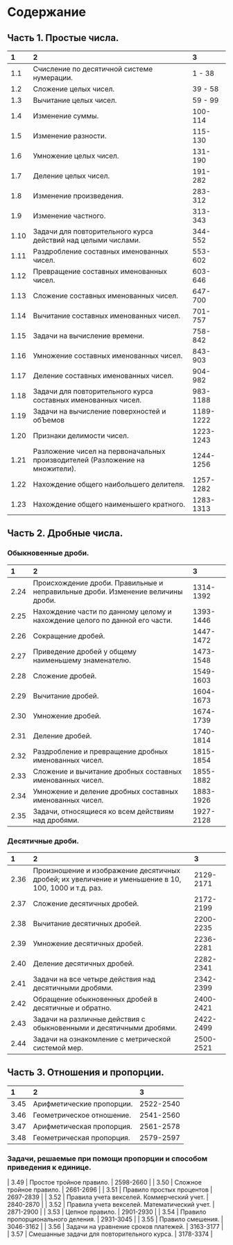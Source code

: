 # Содержание

## Часть 1. Простые числа.

|1   |2   |3   |
|:------|:-----|:-----|
| 1.1 | Счисление по десятичной системе нумерации. | 1 - 38 |
| 1.2 | Сложение целых чисел. | 39 - 58 |
| 1.3 | Вычитание целых чисел. | 59 - 99 |
| 1.4 | Изменение суммы. | 100-114 |
| 1.5 | Изменение разности. | 115-130 |
| 1.6 | Умножение целых чисел. | 131-190 |
| 1.7 | Деление целых чисел. | 191-282 |
| 1.8 | Изменение произведения. | 283-312 |
| 1.9 | Изменение частного. | 313-343 |
| 1.10 | Задачи для повторительного курса действий над целыми числами. | 344-552 |
| 1.11 | Раздробление составных именованных чисел. | 553-602 |
| 1.12 | Превращение составных именованных чисел. | 603-646 |
| 1.13 | Сложение составных именованных чисел. | 647-700 |
| 1.14 | Вычитание составных именованных чисел. | 701-757 |
| 1.15 | Задачи на вычисление времени. | 758-842 |
| 1.16 | Умножение составных именованных чисел. | 843-903 |
| 1.17 | Деление составных именованных чисел. | 904-982 |
| 1.18 | Задачи для повторительного курса составных именованных чисел. | 983-1188 |
| 1.19 | Задачи на вычисление поверхностей и обЪемов | 1189-1222 |
| 1.20 | Признаки делимости чисел. | 1223-1243 |
| 1.21 | Разложение чисел на первоначальных производителей (Разложение на множители). | 1244-1256 |
| 1.22 | Нахождение общего наибольшего делителя. | 1257-1282 |
| 1.23 | Нахождение общего наименьшего кратного. | 1283-1313 |

## Часть 2. Дробные числа.

### Обыкновенные дроби.

|1   |2   |3   |
|:------|:-----|:-----|
| 2.24 | Происхождение дроби. Правильные и неправильные дроби. Изменение величины дроби. | 1314-1392 |
| 2.25 | Нахождение части по данному целому и нахождение целого по данной его части. | 1393-1446 |
| 2.26 | Сокращение дробей. | 1447-1472 |
| 2.27 | Приведение дробей у общему наименьшему знаменателю. | 1473-1548 |
| 2.28 | Сложение дробей. | 1549-1603 |
| 2.29 | Вычитание дробей. | 1604-1673 |
| 2.30 | Умножение дробей. | 1674-1739 |
| 2.31 | Деление дробей. | 1740-1814 |
| 2.32 | Раздробление и превращение дробных именованных чисел. | 1815-1854 |
| 2.33 | Сложение и вычитание дробных составных именованных чисел. | 1855-1882 |
| 2.34 | Умножение и деление дробных составных именованных чисел. | 1883-1926 |
| 2.35 | Задачи, относящиеся ко всем действиям над дробями. | 1927-2128 |

### Десятичные дроби.

|1   |2   |3   |
|:------|:-----|:-----|
| 2.36 | Произношение и изображение десятичных дробей; их увеличение и уменьшение в 10, 100, 1000 и т.д. раз. | 2129-2171 |
| 2.37 | Сложение десятичных дробей. | 2172-2199 |
| 2.38 | Вычитание десятичных дробей. | 2200-2235 |
| 2.39 | Умножение десятичных дробей. | 2236-2281 |
| 2.40 | Деление десятичных дробей. | 2282-2341 |
| 2.41 | Задачи на все четыре действия над десятичными дробями. | 2342-2399 |
| 2.42 | Обращение обыкновенных дробей в десятичные и обратно. | 2400-2421 |
| 2.43 | Задачи на различные действия с обыкновенными и десятичными дробями. | 2422-2499 |
| 2.44 | Задачи на ознакомление с метрической системой мер. | 2500-2521 |

## Часть 3. Отношения и пропорции.

|1   |2   |3   |
|:------|:-----|:-----|
| 3.45 | Арифметические пропорции. | 2522-2540 |
| 3.46 | Геометрическое отношение. | 2541-2560 |
| 3.47 | Арифметическая пропорция. | 2561-2578 |
| 3.48 | Геометрическая пропорция. | 2579-2597 |

### Задачи, решаемые при помощи пропорции и способом приведения к единице.

| 3.49 | Простое тройное правило. | 2598-2660 |
| 3.50 | Сложное тройное правило. | 2661-2696 |
| 3.51 | Правило простых процентов | 2697-2839 |
| 3.52 | Правила учета векселей. Коммерческий учет. | 2840-2870 |
| 3.52 | Правила учета векселей. Математический учет. | 2871-2900 |
| 3.53 | Цепное правило. | 2901-2930 |
| 3.54 | Правило пропорционального деления. | 2931-3045 |
| 3.55 | Правило смешения. | 3046-3162 |
| 3.56 | Задачи на уравнение сроков платежей. | 3163-3177 |
| 3.57 | Смешанные задачи для повторительного курса. | 3178-3374 |
